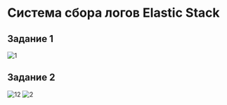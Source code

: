 # Система сбора логов Elastic Stack
## Задание 1
![1](https://github.com/user-attachments/assets/8c37db0f-e51b-4c2f-a357-555c49e4a4c3)

## Задание 2
![12](https://github.com/user-attachments/assets/d654b761-0540-446f-abca-2d53bcc4064c)
![2](https://github.com/user-attachments/assets/0fde4ce5-425a-445b-8780-ff49e800f0c3)

